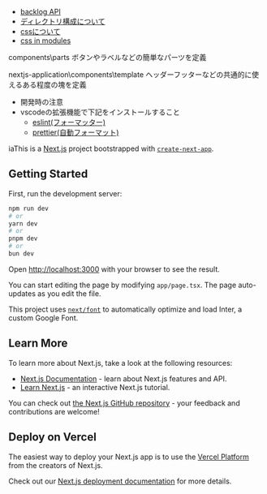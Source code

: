 -   [backlog API](https://developer.nulab.com/ja/docs/backlog/#)
-   [ディレクトリ構成について](https://zenn.dev/yutabeee/articles/5e32a99a3cab97)
-   [cssについて](https://nextjs.org/docs/app/building-your-application/styling)
-   [css in modules](https://nextjs.org/docs/app/building-your-application/styling/css-modules)

components\parts
ボタンやラベルなどの簡単なパーツを定義

nextjs-application\components\template
ヘッダーフッターなどの共通的に使えるある程度の塊を定義

-   開発時の注意
-   vscodeの拡張機能で下記をインストールすること
    -   [eslint(フォーマッター)](https://marketplace.visualstudio.com/items?itemName=dbaeumer.vscode-eslint)
    -   [prettier(自動フォーマット)](https://marketplace.visualstudio.com/items?itemName=esbenp.prettier-vscode)

iaThis is a [Next.js](https://nextjs.org/) project bootstrapped with [`create-next-app`](https://github.com/vercel/next.js/tree/canary/packages/create-next-app).

## Getting Started

First, run the development server:

```bash
npm run dev
# or
yarn dev
# or
pnpm dev
# or
bun dev
```

Open [http://localhost:3000](http://localhost:3000) with your browser to see the result.

You can start editing the page by modifying `app/page.tsx`. The page auto-updates as you edit the file.

This project uses [`next/font`](https://nextjs.org/docs/basic-features/font-optimization) to automatically optimize and load Inter, a custom Google Font.

## Learn More

To learn more about Next.js, take a look at the following resources:

-   [Next.js Documentation](https://nextjs.org/docs) - learn about Next.js features and API.
-   [Learn Next.js](https://nextjs.org/learn) - an interactive Next.js tutorial.

You can check out [the Next.js GitHub repository](https://github.com/vercel/next.js/) - your feedback and contributions are welcome!

## Deploy on Vercel

The easiest way to deploy your Next.js app is to use the [Vercel Platform](https://vercel.com/new?utm_medium=default-template&filter=next.js&utm_source=create-next-app&utm_campaign=create-next-app-readme) from the creators of Next.js.

Check out our [Next.js deployment documentation](https://nextjs.org/docs/deployment) for more details.

